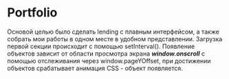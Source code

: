 # Portfolio

Основой целью было сделать lending с плавным интерфейсом, а также собрать мои работы в одном месте в удобном представлении. Загрузка первой секции происходит с помощью setInterval(). Появление объектов зависит от области просмотра экрана ***window.onscroll*** с помощью отслеживания через window.pageYOffset, при достижении объектов срабатывает анимация CSS - объект появляется.    
